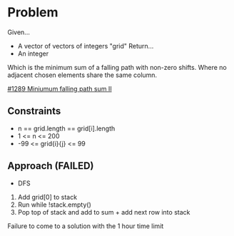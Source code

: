 
# Problem
Given...
- A vector of vectors of integers "grid"
Return...
- An integer 

Which is the minimum sum of a falling path with non-zero shifts. Where no
adjacent chosen elements share the same column.

[\#1289 Miniumum falling path sum II](https://leetcode.com/problems/minimum-falling-path-sum-ii/description/)

## Constraints
- n == grid.length == grid[i].length
- 1 <= n <= 200
- -99 <= grid{i}{j} <= 99

## Approach (FAILED)
- DFS
1. Add grid[0] to stack
2. Run while !stack.empty()
3. Pop top of stack and add to sum + add next row into stack

Failure to come to a solution with the 1 hour time limit
